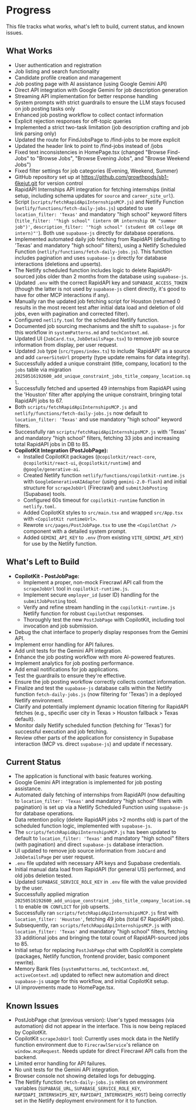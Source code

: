 # Progress

This file tracks what works, what's left to build, current status, and known issues.

## What Works
- User authentication and registration
- Job listing and search functionality
- Candidate profile creation and management
- Job posting page with AI assistance (using Google Gemini API)
- Direct API integration with Google Gemini for job description generation
- Streaming API implementation for better response handling
- System prompts with strict guardrails to ensure the LLM stays focused on job posting tasks only
- Enhanced job posting workflow to collect contact information
- Explicit rejection responses for off-topic queries
- Implemented a strict two-task limitation (job description crafting and job link parsing only)
- Updated the route for FindJobsPage to /find-jobs to be more explicit
- Updated the header link to point to /find-jobs instead of /jobs
- Fixed text inconsistencies in HomePage.tsx (changed "Browse Find-Jobs" to "Browse Jobs", "Browse Evening Jobs", and "Browse Weekend Jobs")
- Fixed filter settings for job categories (Evening, Weekend, Summer)
- GitHub repository set up at https://github.com/growthpods/sb1-6kejut.git for version control
- RapidAPI Internships API integration for fetching internships (initial setup, including schema updates for `source` and `career_site_url`).
- Script (`scripts/fetchRapidApiInternshipsMCP.js`) and Netlify Function (`netlify/functions/fetch-daily-jobs.js`) updated to use `location_filter: 'Texas'` and mandatory "high school" keyword filters (`title_filter: '"high school" (intern OR internship OR "summer job")'`, `description_filter: '"high school" (student OR college OR intern)"'`). Both use `supabase-js` directly for database operations.
- Implemented automated daily job fetching from RapidAPI (defaulting to 'Texas' and mandatory "high school" filters), using a Netlify Scheduled Function (`netlify/functions/fetch-daily-jobs.js`). This function includes pagination and uses `supabase-js` directly for database interactions (deletions and upserts).
- The Netlify scheduled function includes logic to delete RapidAPI-sourced jobs older than 2 months from the database using `supabase-js`.
- Updated `.env` with the correct RapidAPI key and `SUPABASE_ACCESS_TOKEN` (though the latter is not used by `supabase-js` client directly, it's good to have for other MCP interactions if any).
- Manually ran the updated job fetching script for Houston (returned 0 results in the most recent test after initial data load and deletion of old jobs, even with pagination and corrected filter).
- Configured `netlify.toml` for the scheduled Netlify function.
- Documented job sourcing mechanisms and the shift to `supabase-js` for this workflow in `systemPatterns.md` and `techContext.md`.
- Updated UI (`JobCard.tsx`, `JobDetailsPage.tsx`) to remove job source information from display, per user request.
- Updated `Job` type (`src/types/index.ts`) to include 'RapidAPI' as a source and add `careerSiteUrl` property (type update remains for data integrity).
- Successfully added a unique constraint (title, company, location) to the `jobs` table via migration `20250516192600_add_unique_constraint_jobs_title_company_location.sql`.
- Successfully fetched and upserted 49 internships from RapidAPI using the 'Houston' filter after applying the unique constraint, bringing total RapidAPI jobs to 67.
- Both `scripts/fetchRapidApiInternshipsMCP.js` and `netlify/functions/fetch-daily-jobs.js` now default to `location_filter: 'Texas'` and use mandatory "high school" keyword filters.
- Successfully ran `scripts/fetchRapidApiInternshipsMCP.js` with 'Texas' and mandatory "high school" filters, fetching 33 jobs and increasing total RapidAPI jobs in DB to 85.
- **CopilotKit Integration (PostJobPage):**
    - Installed CopilotKit packages (`@copilotkit/react-core`, `@copilotkit/react-ui`, `@copilotkit/runtime`) and `@google/generative-ai`.
    - Created Netlify function `netlify/functions/copilotkit-runtime.js` with `GoogleGenerativeAIAdapter` (using `gemini-2.0-flash`) and initial structure for `scrapeJobUrl` (Firecrawl) and `submitJobPosting` (Supabase) tools.
    - Configured 60s timeout for `copilotkit-runtime` function in `netlify.toml`.
    - Added CopilotKit styles to `src/main.tsx` and wrapped `src/App.tsx` with `<CopilotKit runtimeUrl>`.
    - Rewrote `src/pages/PostJobPage.tsx` to use the `<CopilotChat />` component with a detailed system prompt.
    - Added `GEMINI_API_KEY` to `.env` (from existing `VITE_GEMINI_API_KEY`) for use by the Netlify function.

## What's Left to Build
- **CopilotKit - PostJobPage:**
    - Implement a proper, non-mock Firecrawl API call from the `scrapeJobUrl` tool in `copilotkit-runtime.js`.
    - Implement secure `employer_id` (user ID) handling for the `submitJobPosting` tool.
    - Verify and refine stream handling in the `copilotkit-runtime.js` Netlify function for robust `CopilotChat` responses.
    - Thoroughly test the new `PostJobPage` with CopilotKit, including tool invocation and job submission.
- Debug the chat interface to properly display responses from the Gemini API.
- Implement error handling for API failures.
- Add unit tests for the Gemini API integration.
- Enhance the job posting workflow with more AI-powered features.
- Implement analytics for job posting performance.
- Add email notifications for job applications.
- Test the guardrails to ensure they're effective.
- Ensure the job posting workflow correctly collects contact information.
- Finalize and test the `supabase-js` database calls within the Netlify function `fetch-daily-jobs.js` (now filtering for 'Texas') in a deployed Netlify environment.
- Clarify and potentially implement dynamic location filtering for RapidAPI fetches (e.g., specific user city in Texas > Houston fallback > Texas default).
- Monitor daily Netlify scheduled function (fetching for 'Texas') for successful execution and job fetching.
- Review other parts of the application for consistency in Supabase interaction (MCP vs. direct `supabase-js`) and update if necessary.

## Current Status
- The application is functional with basic features working.
- Google Gemini API integration is implemented for job posting assistance.
- Automated daily fetching of internships from RapidAPI (now defaulting to `location_filter: 'Texas'` and mandatory "high school" filters with pagination) is set up via a Netlify Scheduled Function using `supabase-js` for database operations.
- Data retention policy (delete RapidAPI jobs >2 months old) is part of the scheduled function logic, implemented with `supabase-js`.
- The `scripts/fetchRapidApiInternshipsMCP.js` has been updated to default to `location_filter: 'Texas'` and mandatory "high school" filters (with pagination) and direct `supabase-js` database interaction.
- UI updated to remove job source information from `JobCard` and `JobDetailsPage` per user request.
- `.env` file updated with necessary API keys and Supabase credentials.
- Initial manual data load from RapidAPI (for general US) performed, and old jobs deletion tested.
- Updated `SUPABASE_SERVICE_ROLE_KEY` in `.env` file with the value provided by the user.
- Successfully applied migration `20250516192600_add_unique_constraint_jobs_title_company_location.sql` to enable `ON CONFLICT` for job upserts.
- Successfully ran `scripts/fetchRapidApiInternshipsMCP.js` first with `location_filter: 'Houston'`, fetching 49 jobs (total 67 RapidAPI jobs).
- Subsequently, ran `scripts/fetchRapidApiInternshipsMCP.js` with `location_filter: 'Texas'` and mandatory "high school" filters, fetching 33 additional jobs and bringing the total count of RapidAPI-sourced jobs to 85.
- Initial setup for replacing `PostJobPage` chat with CopilotKit is complete (packages, Netlify function, frontend provider, basic component rewrite).
- Memory Bank files (`systemPatterns.md`, `techContext.md`, `activeContext.md`) updated to reflect new automation and direct `supabase-js` usage for this workflow, and initial CopilotKit setup.
- UI improvements made to HomePage.tsx.

## Known Issues
- PostJobPage chat (previous version): User's typed messages (via automation) did not appear in the interface. This is now being replaced by CopilotKit.
- CopilotKit `scrapeJobUrl` tool: Currently uses mock data in the Netlify function environment due to `FirecrawlService`'s reliance on `window.mcpRequest`. Needs update for direct Firecrawl API calls from the backend.
- Limited error handling for API failures.
- No unit tests for the Gemini API integration.
- Browser console not showing detailed logs for debugging.
- The Netlify function `fetch-daily-jobs.js` relies on environment variables (`SUPABASE_URL`, `SUPABASE_SERVICE_ROLE_KEY`, `RAPIDAPI_INTERNSHIPS_KEY`, `RAPIDAPI_INTERNSHIPS_HOST`) being correctly set in the Netlify deployment environment for it to function.
